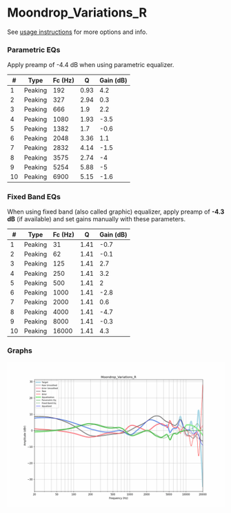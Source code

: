 # Moondrop_Variations_R
See [usage instructions](https://github.com/jaakkopasanen/AutoEq#usage) for more options and info.

### Parametric EQs
Apply preamp of -4.4 dB when using parametric equalizer.

|   # | Type    |   Fc (Hz) |    Q |   Gain (dB) |
|-----|---------|-----------|------|-------------|
|   1 | Peaking |       192 | 0.93 |         4.2 |
|   2 | Peaking |       327 | 2.94 |         0.3 |
|   3 | Peaking |       666 | 1.9  |         2.2 |
|   4 | Peaking |      1080 | 1.93 |        -3.5 |
|   5 | Peaking |      1382 | 1.7  |        -0.6 |
|   6 | Peaking |      2048 | 3.36 |         1.1 |
|   7 | Peaking |      2832 | 4.14 |        -1.5 |
|   8 | Peaking |      3575 | 2.74 |        -4   |
|   9 | Peaking |      5254 | 5.88 |        -5   |
|  10 | Peaking |      6900 | 5.15 |        -1.6 |

### Fixed Band EQs
When using fixed band (also called graphic) equalizer, apply preamp of **-4.3 dB** (if available) and set gains manually with these parameters.

|   # | Type    |   Fc (Hz) |    Q |   Gain (dB) |
|-----|---------|-----------|------|-------------|
|   1 | Peaking |        31 | 1.41 |        -0.7 |
|   2 | Peaking |        62 | 1.41 |        -0.1 |
|   3 | Peaking |       125 | 1.41 |         2.7 |
|   4 | Peaking |       250 | 1.41 |         3.2 |
|   5 | Peaking |       500 | 1.41 |         2   |
|   6 | Peaking |      1000 | 1.41 |        -2.8 |
|   7 | Peaking |      2000 | 1.41 |         0.6 |
|   8 | Peaking |      4000 | 1.41 |        -4.7 |
|   9 | Peaking |      8000 | 1.41 |        -0.3 |
|  10 | Peaking |     16000 | 1.41 |         4.3 |

### Graphs
![](./Moondrop_Variations_R.png)

